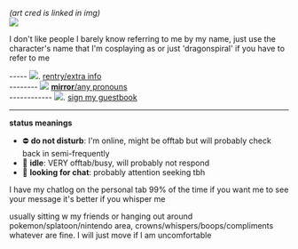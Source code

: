 <i>(art cred is linked in img)</i><br>
<a href="https://twitter.com/O_tizu/status/1520412681013919744"><img src="https://media.discordapp.net/attachments/1035684052805627977/1051113644122980513/FRmXOjHVEAA_sF6.png"></a><br>

I don't like people I barely know referring to me by my name, just use the character's name that I'm cosplaying as or just 'dragonspiral' if you have to refer to me

----- <img src="https://pixelbank.neocities.org/decome/bows/f211221.gif">. <a href="https://rentry.co/shinycharms">rentry/extra info</a>
<br>
-------- <img src="https://pixelbank.neocities.org/decome/space%20and%20skies/c06b5a81.gif"> <a href="https://en.pronouns.page/@mtcoronet"><b>mirror</b>/any pronouns</a>
<br>
------------ <img src="https://pixelbank.neocities.org/decome/space%20and%20skies/ebb74443.gif">. <a href="https://solis.123guestbook.com/">sign my guestbook</a> 
<br>
<hr>
<b>status meanings</b>
<ul>
  <li> ⛔ <b>do not disturb</b>: I'm online, might be offtab but will probably check back in semi-frequently </li>
  <li> 🌙 <b>idle</b>: VERY offtab/busy, will probably not respond</li>
  <li> 💬 <b>looking for chat</b>: probably attention seeking tbh </li>
</ul>

I have my chatlog on the personal tab 99% of the time if you want me to see your message it's better if you whisper me

usually sitting w my friends or hanging out around pokemon/splatoon/nintendo area, crowns/whispers/boops/compliments whatever are fine. I will just move if I am uncomfortable
